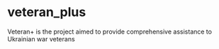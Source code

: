 # veteran_plus
Veteran+ is the project aimed to provide comprehensive assistance to Ukrainian war veterans
